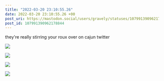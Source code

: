 ```yaml
---
title: "2022-03-20 23:10:55.26"
date: 2022-03-20 23:10:55.26 +00
post_uri: https://mastodon.social/users/gravely/statuses/107991390962178844
post_id: 107991390962178844
---
```

they're really stirring your roux over on cajun twitter


![](/images/107991390449874680.jpg)

![](/images/107991390601395606.jpg)

![](/images/107991390759076374.jpg)

![](/images/107991390902776122.jpg)

